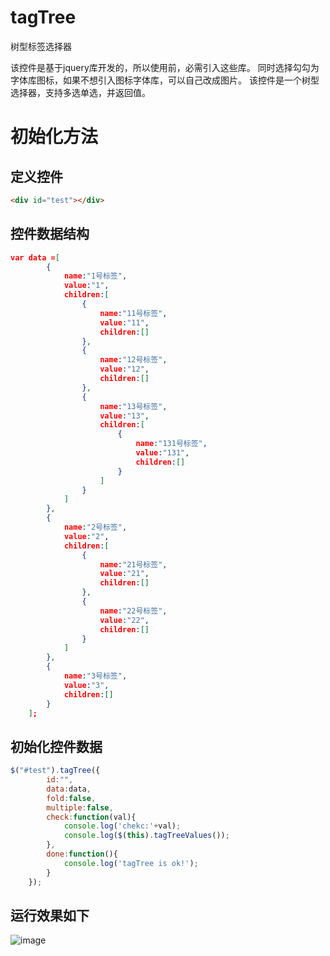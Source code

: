 # tagTree
树型标签选择器

该控件是基于jquery库开发的，所以使用前，必需引入这些库。
同时选择勾勾为字体库图标，如果不想引入图标字体库，可以自己改成图片。
该控件是一个树型选择器，支持多选单选，并返回值。

# 初始化方法

## 定义控件
```html
<div id="test"></div>
```

## 控件数据结构
```json
var data =[
	    {
	    	name:"1号标签",
	    	value:"1",
	    	children:[
	    		{
	    			name:"11号标签",
			    	value:"11",
			    	children:[]
	    		},
				{
	    			name:"12号标签",
			    	value:"12",
			    	children:[]
	    		},
				{
	    			name:"13号标签",
			    	value:"13",
			    	children:[
			    		{
			    			name:"131号标签",
					    	value:"131",
					    	children:[]
	    				}
	    			]
	    		}
	    	]
	    },
	    {
	    	name:"2号标签",
	    	value:"2",
	    	children:[
	    		{
	    			name:"21号标签",
			    	value:"21",
			    	children:[]
	    		},
				{
	    			name:"22号标签",
			    	value:"22",
			    	children:[]
	    		}
	    	]
	    },
	    {
	    	name:"3号标签",
	    	value:"3",
	    	children:[]
	    }
    ];
```

## 初始化控件数据
```javascript
$("#test").tagTree({
    	id:"",
    	data:data,
    	fold:false,
    	multiple:false,
    	check:function(val){
    		console.log('chekc:'+val);
    		console.log($(this).tagTreeValues());
    	},
    	done:function(){
    		console.log('tagTree is ok!');
    	}
    });
```

## 运行效果如下
![image](https://github.com/miracleren/selectGrid/blob/master/img/show.jpg)
